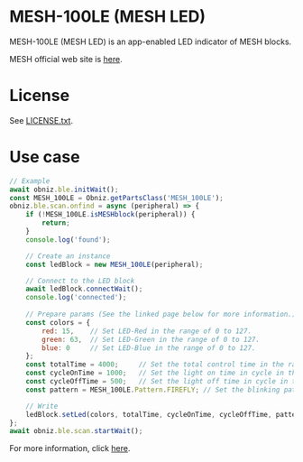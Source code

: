 # MESH-100LE (MESH LED)
MESH-100LE (MESH LED) is an app-enabled LED indicator of MESH blocks.

MESH official web site is [here](https://meshprj.com/).

# License
See [LICENSE.txt]().

# Use case

```javascript
// Example
await obniz.ble.initWait();
const MESH_100LE = Obniz.getPartsClass('MESH_100LE');
obniz.ble.scan.onfind = async (peripheral) => {
    if (!MESH_100LE.isMESHblock(peripheral)) {
        return;
    }
    console.log('found');

    // Create an instance
    const ledBlock = new MESH_100LE(peripheral);

    // Connect to the LED block
    await ledBlock.connectWait();
    console.log('connected');
    
    // Prepare params (See the linked page below for more information.)
    const colors = {
        red: 15,    // Set LED-Red in the range of 0 to 127.
        green: 63,  // Set LED-Green in the range of 0 to 127.
        blue: 0     // Set LED-Blue in the range of 0 to 127.
    };
    const totalTime = 4000;     // Set the total control time in the range of 0 to 65,535[ms].
    const cycleOnTime = 1000;   // Set the light on time in cycle in the range of 0 to 65,535[ms].
    const cycleOffTime = 500;   // Set the light off time in cycle in the range of 0 to 65,535[ms].
    const pattern = MESH_100LE.Pattern.FIREFLY; // Set the blinking pattern to blink or firefly.

    // Write
    ledBlock.setLed(colors, totalTime, cycleOnTime, cycleOffTime, pattern);
};
await obniz.ble.scan.startWait();

```

For more information, click [here](https://developer.meshprj.com/).
